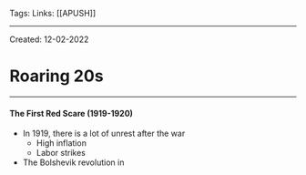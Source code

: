 Tags:
Links: [[APUSH]]

---
Created: 12-02-2022
# Roaring 20s
---

#### The First Red Scare (1919-1920)
- In 1919, there is a lot of unrest after the war
	- High inflation
	- Labor strikes
- The Bolshevik revolution in 